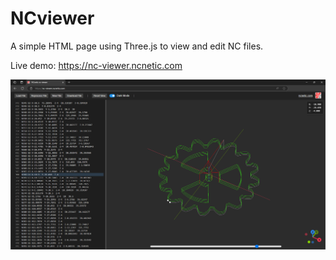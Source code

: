 # NCviewer

A simple HTML page using Three.js to view and edit NC files.

Live demo: https://nc-viewer.ncnetic.com

<img src="ncviewer.png"/>
